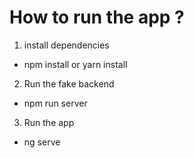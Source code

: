 # How to run the app ?

1. install dependencies 

  * npm install or yarn install
  
2. Run the fake backend

  * npm run server 

3. Run the app

  * ng serve

